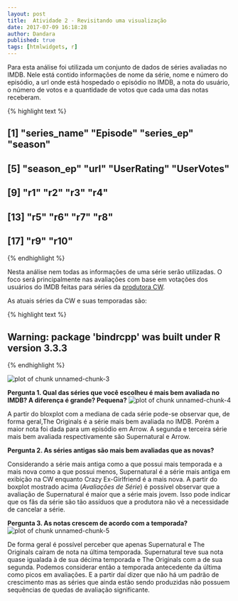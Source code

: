 ```yaml
---
layout: post
title:  Atividade 2 - Revisitando uma visualização
date: 2017-07-09 16:18:28
author: Dandara
published: true
tags: [htmlwidgets, r]
---
```






Para esta análise foi utilizada um conjunto de dados de séries avaliadas no IMDB. Nele está contido informações de nome da série, nome e número do episódio, a url onde está hospedado o episódio no IMDB, a nota do usuário, o número de votos e a quantidade de votos que cada uma das notas receberam.

{% highlight text %}
##  [1] "series_name" "Episode"     "series_ep"   "season"     
##  [5] "season_ep"   "url"         "UserRating"  "UserVotes"  
##  [9] "r1"          "r2"          "r3"          "r4"         
## [13] "r5"          "r6"          "r7"          "r8"         
## [17] "r9"          "r10"
{% endhighlight %}
    
Nesta análise nem todas as informações de uma série serão utilizadas. O foco será principalmente nas avaliações com base em votações dos usuários do IMDB feitas para séries da [produtora CW](https://en.wikipedia.org/wiki/The_CW).


As atuais séries da CW e suas temporadas são:


{% highlight text %}
## Warning: package 'bindrcpp' was built under R version 3.3.3
{% endhighlight %}

![plot of chunk unnamed-chunk-3](/AnaliseDeDados1/figure/source/segunda-postagem/2017-07-07-segundo-post/unnamed-chunk-3-1.png)

**Pergunta 1. Qual das séries que você escolheu é mais bem avaliada no IMDB? A diferença é grande? Pequena?**
![plot of chunk unnamed-chunk-4](/AnaliseDeDados1/figure/source/segunda-postagem/2017-07-07-segundo-post/unnamed-chunk-4-1.png)

A partir do bloxplot com a mediana de cada série pode-se observar que, de forma geral,The Originals é a série mais bem avaliada no IMDB. Porém a maior nota foi dada para um episódio em Arrow. A segunda e terceira série mais bem avaliada respectivamente são Supernatural e Arrow.

**Pergunta 2. As séries antigas são mais bem avaliadas que as novas?**

Considerando a série mais antiga como a que possui mais temporada e a mais nova como a que possui menos, Supernatural é a série mais antiga em exibição na CW enquanto Crazy Ex-Girlfriend é a mais nova. A partir do boxplot mostrado acima (*Avaliações de Série*) é possível observar que a avaliação de Supernatural é maior que a série mais jovem. Isso pode indicar que os fãs da série são tão assíduos que a produtora não vê a necessidade de cancelar a série. 

**Pergunta 3. As notas crescem de acordo com a temporada?**
![plot of chunk unnamed-chunk-5](/AnaliseDeDados1/figure/source/segunda-postagem/2017-07-07-segundo-post/unnamed-chunk-5-1.png)

De forma geral é possível perceber que apenas Supernatural e The Originals caíram de nota na última temporada. Supernatural teve sua nota quase igualada à de sua décima temporada e The Originals com a de sua segunda. Podemos considerar então a temporada antecedente da última como picos em avaliações. E a partir daí dizer que não há um padrão de crescimento mas as séries que ainda estão sendo produzidas não possuem sequências de quedas de avaliação significante.
